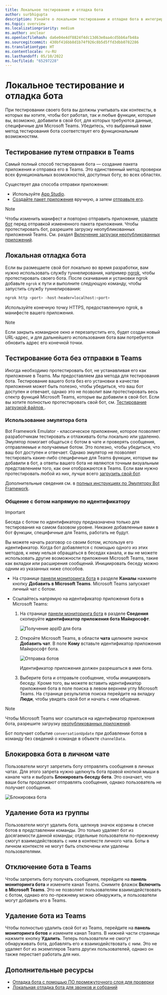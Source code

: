 ```yaml
---
title: Локальное тестирование и отладка бота
author: surbhigupta
description: Узнайте о локальном тестировании и отладке бота в интегрированной среде разработки Teams с помощью загрузки неопубликованных приложений, вне Teams с помощью эмулятора бота и посредством прямого общения с ботом.
ms.topic: overview
ms.localizationpriority: medium
ms.author: anclear
ms.openlocfilehash: da6e04e4df8824f4dc13d63e0aa4cd5bb6afb48a
ms.sourcegitcommit: 430bf416bb8d1b74f926c8b5d5ffd3dbb0782286
ms.translationtype: HT
ms.contentlocale: ru-RU
ms.lasthandoff: 05/10/2022
ms.locfileid: "65297228"
---
```

# <a name="test-and-debug-your-bot-locally"></a>Локальное тестирование и отладка бота

При тестировании своего бота вы должны учитывать как контексты, в которых вы хотите, чтобы бот работал, так и любые функции, которые вы, возможно, добавили в свой бот, для которых требуются данные, специфичные для Microsoft Teams. Убедитесь, что выбранный вами метод тестирования бота соответствует его функциональным возможностям.

## <a name="test-by-uploading-to-teams"></a>Тестирование путем отправки в Teams

Самый полный способ тестирования бота — создание пакета приложения и отправка его в Teams. Это единственный метод проверки всех функциональных возможностей, доступных боту, во всех областях.

Существует два способа отправки приложения:

* Используйте [App Studio](~/concepts/build-and-test/app-studio-overview.md).
* [Создайте пакет приложения](~/concepts/build-and-test/apps-package.md) вручную, а затем [отправьте его](~/concepts/deploy-and-publish/apps-upload.md).

> [!NOTE]
> Чтобы изменить манифест и повторно отправить приложение, [удалите бот](#delete-a-bot-from-teams) перед отправкой измененного пакета приложения.
> Чтобы протестировать бот, разрешите загрузку неопубликованных приложений Teams. См. раздел [Включение загрузки неопубликованных приложений](/microsoftteams/platform/concepts/build-and-test/prepare-your-o365-tenant#enable-custom-teams-apps-and-turn-on-custom-app-uploading).

## <a name="debug-your-bot-locally"></a>Локальная отладка бота

Если вы размещаете свой бот локально во время разработки, вам нужно использовать службу туннелирования, например [ngrok](https://ngrok.com/), чтобы протестировать своего бота. После скачивания и установки ngrok добавьте `ngrok` к пути и выполните следующую команду, чтобы запустить службу туннелирования:

```bash
ngrok http <port> -host-header=localhost:<port>
```

Используйте конечную точку HTTPS, предоставленную ngrok, в манифесте вашего приложения.

> [!NOTE]
> Если закрыть командное окно и перезапустить его, будет создан новый URL-адрес, и для дальнейшего использования бота вам потребуется обновить адрес его конечной точки.

## <a name="test-your-bot-without-uploading-to-teams"></a>Тестирование бота без отправки в Teams

Иногда необходимо протестировать бот, не устанавливая его как приложение в Teams. Мы предоставляем два метода для тестирования бота. Тестирование вашего бота без его установки в качестве приложения может быть полезно, чтобы убедиться, что ваш бот доступен и отвечает, однако это не позволит вам протестировать весь спектр функций Microsoft Teams, которые вы добавили в свой бот. Если вы хотите полностью протестировать свой бот, см. [Тестирование загрузкой файлов ](#test-by-uploading-to-teams).

### <a name="use-the-bot-emulator"></a>Использование эмулятора бота

Bot Framework Emulator - классическое приложение, которое позволяет разработчикам тестировать и отлаживать боты локально или удаленно. Эмулятор помогает общаться с ботом в чате и проверять сообщения, отправляемые и получаемые ботом. Это полезно, чтобы убедиться, что ваш бот доступен и отвечает. Однако эмулятор не позволяет тестировать какие-либо специфичные для Teams функции, которые вы добавили в бот, а ответы вашего бота не являются точным визуальным представлением того, как они отображаются в Teams. Если вам нужно протестировать любой из них, лучше всего [загрузить свой бот](#test-by-uploading-to-teams).

Дополнительные сведения см. в [полных инструкциях по Эмулятору Bot Framework](/azure/bot-service/bot-service-debug-emulator?view=azure-bot-service-4.0&preserve-view=true).

### <a name="talk-to-your-bot-directly-by-id"></a>Общение с ботом напрямую по идентификатору

> [!Important]
> Беседа с ботом по идентификатору предназначена только для тестирования на самом базовом уровне. Никакие добавленные вами в бот функции, специфичные для Teams, работать не будут.

Вы можете начать разговор со своим ботом, используя его идентификатор. Когда бот добавляется с помощью одного из этих методов, к нему нельзя обращаться в беседах канала, и вы не можете использовать другие возможности приложения Microsoft Teams, такие как вкладки или расширения сообщений. Инициировать беседу можно одним из указанных ниже способов.

* На странице [панели мониторинга бота](https://dev.botframework.com/bots) в разделе **Каналы** нажмите кнопку **Добавить в Microsoft Teams**. Microsoft Teams запускает личный чат с ботом.

* Ссылайтесь напрямую на идентификатор приложения бота в Microsoft Teams:
   1. На странице [панели мониторинга бота](https://dev.botframework.com/bots) в разделе **Сведения** скопируйте **идентификатор приложения бота Майкрософт**.
  
      ![Получение appID для бота](~/assets/images/bots_appid_botframework.png)
  
   2. Откройте Microsoft Teams, в области **чата** щелкните значок **Добавить чат**. В поле **Кому** вставьте идентификатор приложения Майкрософт бота.
  
      ![Отправка ботов](~/assets/images/bots_uploading.png)

      Идентификатор приложения должен разрешаться в имя бота.

   3. Выберите бота и отправьте сообщение, чтобы инициировать беседу.
      Кроме того, вы можете вставить идентификатор приложения бота в поле поиска в левом верхнем углу Microsoft Teams. На странице результатов поиска перейдите на вкладку **Люди**, чтобы увидеть свой бот и начать с ним общение.

> [!Note]
> Чтобы Microsoft Teams мог ссылаться на идентификатор приложения бота, разрешите загрузку [неопубликованных приложений](/microsoftteams/platform/concepts/build-and-test/prepare-your-o365-tenant#enable-custom-teams-apps-and-turn-on-custom-app-uploading).

Бот получает событие `conversationUpdate` при добавлении ботов в команду без сведений о команде в объекте `channelData`.

## <a name="block-a-bot-in-personal-chat"></a>Блокировка бота в личном чате

Пользователи могут запретить боту отправлять сообщения в личных чатах. Для этого запрета нужно щелкнуть бота правой кнопкой мыши в канале чата и выбрать **Блокировать беседу бота**. Это означает, что ваши боты продолжают отправлять сообщения, однако пользователь не получает сообщения.

![Блокировка бота](~/assets/images/bots/botdisable.png)

## <a name="remove-a-bot-from-a-team"></a>Удаление бота из группы

Пользователи могут удалить бота, щелкнув значок корзины в списке ботов в представлении команды. Это только удаляет бот из досягаемости данной команды; отдельные пользователи по-прежнему смогут взаимодействовать с ним в контексте личного чата. Боты в личном контексте не могут быть отключены или удалены пользователями.

## <a name="disable-a-bot-in-teams"></a>Отключение бота в Teams

Чтобы запретить боту получать сообщения, перейдите на **панель мониторинга бота** и измените канал Teams. Снимите флажок **Включить в Microsoft Teams**. Это не позволяет пользователям взаимодействовать с ботом, однако его по-прежнему можно обнаружить, и пользователи могут добавить его в Teams.

## <a name="delete-a-bot-from-teams"></a>Удаление бота из Teams

Чтобы полностью удалить свой бот из Teams, перейдите на **панель мониторинга ботов** и измените канал Teams. В нижней части страницы нажмите кнопку **Удалить**. Теперь пользователи не смогут обнаруживать бота, добавлять его и взаимодействовать с ним. Это не удаляет бот из экземпляров Teams других пользователей, однако он также перестает работать для них.

## <a name="see-also"></a>Дополнительные ресурсы

* [Отладка бота с помощью ПО промежуточного слоя для проверки](/azure/bot-service/bot-service-debug-inspection-middleware)
* [Локальная отладка бота для звонков и собраний](~/bots/calls-and-meetings/debugging-local-testing-calling-meeting-bots.md)
